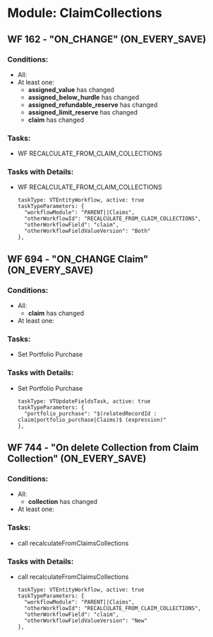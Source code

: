 # Module: ClaimCollections
<a id="user-content-wf-162" href="#wf-162"></a>
## WF 162 - "ON_CHANGE" (ON_EVERY_SAVE)
### Conditions:
- All:
- At least one:
  - **assigned_value** has changed 
  - **assigned_below_hurdle** has changed 
  - **assigned_refundable_reserve** has changed 
  - **assigned_limit_reserve** has changed 
  - **claim** has changed 
### Tasks:
- WF RECALCULATE_FROM_CLAIM_COLLECTIONS
### Tasks with Details:
- WF RECALCULATE_FROM_CLAIM_COLLECTIONS
    ``` 
    taskType: VTEntityWorkflow, active: true 
    taskTypeParameters: {
      "workflowModule": "PARENT||Claims",
      "otherWorkflowId": "RECALCULATE_FROM_CLAIM_COLLECTIONS",
      "otherWorkflowField": "claim",
      "otherWorkflowFieldValueVersion": "Both"
    }, 
    ``` 

<a id="user-content-wf-694" href="#wf-694"></a>
## WF 694 - "ON_CHANGE Claim" (ON_EVERY_SAVE)
### Conditions:
- All:
  - **claim** has changed 
- At least one:
### Tasks:
- Set Portfolio Purchase
### Tasks with Details:
- Set Portfolio Purchase
    ``` 
    taskType: VTUpdateFieldsTask, active: true 
    taskTypeParameters: {
      "portfolio_purchase": "$(relatedRecordId : claim|portfolio_purchase|Claims)$ (expression)"
    }, 
    ``` 

<a id="user-content-wf-744" href="#wf-744"></a>
## WF 744 - "On delete Collection from Claim Collection" (ON_EVERY_SAVE)
### Conditions:
- All:
  - **collection** has changed 
- At least one:
### Tasks:
- call recalculateFromClaimsCollections
### Tasks with Details:
- call recalculateFromClaimsCollections
    ``` 
    taskType: VTEntityWorkflow, active: true 
    taskTypeParameters: {
      "workflowModule": "PARENT||Claims",
      "otherWorkflowId": "RECALCULATE_FROM_CLAIM_COLLECTIONS",
      "otherWorkflowField": "claim",
      "otherWorkflowFieldValueVersion": "New"
    }, 
    ``` 

